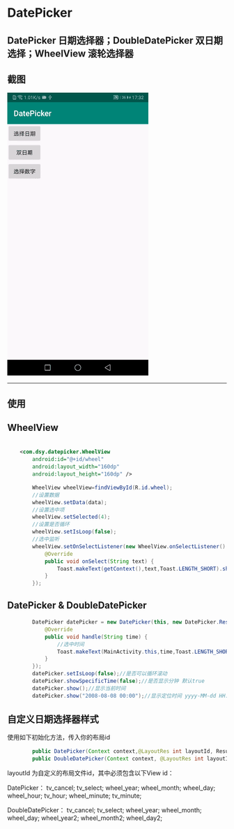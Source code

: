 # DatePicker
DatePicker 日期选择器；DoubleDatePicker 双日期选择；WheelView 滚轮选择器
------
## 截图
![gif](/img/simple.gif)

-------
## 使用

## WheelView
```xml

    <com.dsy.datepicker.WheelView
        android:id="@+id/wheel"
        android:layout_width="160dp"
        android:layout_height="160dp" />

```
```java
        WheelView wheelView=findViewById(R.id.wheel);
        //设置数据
        wheelView.setData(data);
        //设置选中项
        wheelView.setSelected(4);
        //设置是否循环
        wheelView.setIsLoop(false);
        //选中监听
        wheelView.setOnSelectListener(new WheelView.onSelectListener() {
            @Override
            public void onSelect(String text) {
                Toast.makeText(getContext(),text,Toast.LENGTH_SHORT).show();
            }
        });
```

## DatePicker & DoubleDatePicker
```java
        DatePicker datePicker = new DatePicker(this, new DatePicker.ResultHandler() {
            @Override
            public void handle(String time) {
                //选中时间
                Toast.makeText(MainActivity.this,time,Toast.LENGTH_SHORT).show();
            }
        });
        datePicker.setIsLoop(false);//是否可以循环滚动
        datePicker.showSpecificTime(false);//是否显示分钟 默认true
        datePicker.show();//显示当前时间
        datePicker.show("2008-08-08 00:00");//显示定位时间 yyyy-MM-dd HH:mm
```
## 自定义日期选择器样式

使用如下初始化方法，传入你的布局id
```java
        public DatePicker(Context context,@LayoutRes int layoutId, ResultHandler resultHandler)
        public DoubleDatePicker(Context context, @LayoutRes int layoutId, ResultHandler resultHandler)

```
layoutId 为自定义的布局文件id，其中必须包含以下View id：

DatePicker：
    tv_cancel;
    tv_select;
    wheel_year;
    wheel_month;
    wheel_day;
    wheel_hour;
    tv_hour;
    wheel_minute;
    tv_minute;
    
DoubleDatePicker：
    tv_cancel;
    tv_select;
    wheel_year;
    wheel_month;
    wheel_day;
    wheel_year2;
    wheel_month2;
    wheel_day2;